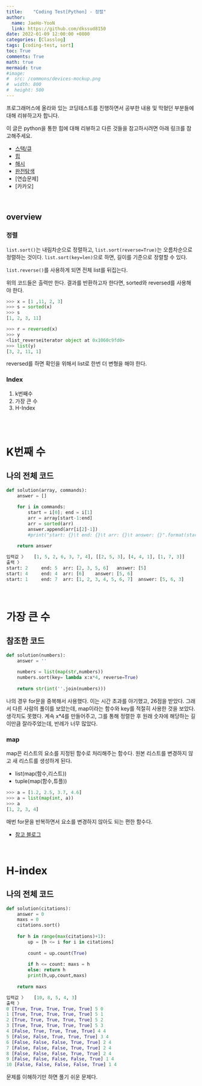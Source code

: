 ```yaml
---
title:    "Coding Test[Python] - 정렬"
author:
  name: JaeHo-YooN
  link: https://github.com/dkssud8150
date: 2022-01-09 12:00:00 +0800
categories: [Classlog]
tags: [coding-test, sort]
toc: True
comments: True
math: true
mermaid: true
#image:
#  src: /commons/devices-mockup.png
#  width: 800
#  height: 500
---
```


프로그래머스에 올라와 있는 코딩테스트를 진행하면서 공부한 내용 및 막혔던 부분들에 대해 리뷰하고자 합니다. 

이 글은 python을 통한 힙에 대해 리뷰하고 다른 것들을 참고하시려면 아래 링크를 참고해주세요.

* [스택/큐](https://dkssud8150.github.io/classlog/codingteststack.html)
* [힙](https://dkssud8150.github.io/classlog/codingtestheapq.html)
* [해시](https://dkssud8150.github.io/classlog/codingtesthash.html)
* [완전탐색](https://dkssud8150.github.io/classlog/codingtestsearch.html)
* [연습문제]
* [카카오]

<br>

## overview

### 정렬

`list.sort()`는 내림차순으로 정렬하고, `list.sort(reverse=True)`는 오름차순으로 정렬하는 것이다. `list.sort(key=len)`으로 하면, 길이를 기준으로 정렬할 수 있다. 

`list.reverse()`를 사용하게 되면 전체 list를 뒤집는다.

위의 코드들은 출력만 한다. 결과를 반환하고자 한다면, sorted와 reversed를 사용해야 한다.

```python
>>> x = [1 ,11, 2, 3]
>>> s = sorted(x)
>>> s
[1, 2, 3, 11]

>>> r = reversed(x)
>>> y
<list_reverseiterator object at 0x1060c9fd0>
>>> list(y)
[3, 2, 11, 1]
```

reversed를 하면 확인을 위해서 list로 한번 더 변형을 해야 한다.

### Index

1. k번째수
2. 가장 큰 수
3. H-Index

<br>

<br>

# K번째 수

## 나의 전체 코드

```python
def solution(array, commands):
    answer = []
    
    for i in commands:
        start = i[0]; end = i[1]
        arr = array[start-1:end]
        arr = sorted(arr)
        answer.append(arr[i[2]-1])
        #print("start: {}\t end: {}\t arr: {}\t answer: {}".format(start,end,arr,answer))
        
    return answer
```

```python
입력값 〉	[1, 5, 2, 6, 3, 7, 4], [[2, 5, 3], [4, 4, 1], [1, 7, 3]]
출력 〉	
start: 2	 end: 5	 arr: [2, 3, 5, 6]	 answer: [5]
start: 4	 end: 4	 arr: [6]	 answer: [5, 6]
start: 1	 end: 7	 arr: [1, 2, 3, 4, 5, 6, 7]	 answer: [5, 6, 3]
```

<br>

# 가장 큰 수

## 참조한 코드

```python
def solution(numbers):
    answer = ''
    
    numbers = list(map(str,numbers))
    numbers.sort(key= lambda x:x*4, reverse=True)
    
    return str(int(''.join(numbers)))
```

나의 경우 for문을 중복해서 사용했다. 이는 시간 초과를 야기했고, 26점을 받았다. 그래서 다른 사람의 풀이를 보았는데, map이라는 함수와 key를 적절히 사용한 것을 보았다. 생각치도 못했다. 계속 x*4를 만들어주고, 그를 통해 정렬한 후 원래 숫자에 해당하는 길이만큼 잘라주었는데, 반례가 너무 많았다.

### map

map은 리스트의 요소를 지정된 함수로 처리해주는 함수다. 원본 리스트를 변경하지 않고 새 리스트를 생성하게 된다.
- list(map(함수,리스트))
- tuple(map(함수,튜플))

```python
>>> a = [1.2, 2.5, 3.7, 4.6]
>>> a = list(map(int, a))
>>> a
[1, 2, 3, 4]
```

매번 for문을 반복하면서 요소를 변경하지 않아도 되는 편한 함수다.

* [참고 블로그](https://dojang.io/mod/page/view.php?id=2286)

<br>

# H-index

## 나의 전체 코드

```python
def solution(citations):
    answer = 0
    maxs = 0
    citations.sort()
    
    for h in range(max(citations)+1):
        up = [h <= i for i in citations]
        
        count = up.count(True)
        
        if h <= count: maxs = h
        else: return h
        print(h,up,count,maxs)
        
    return maxs
```

```python
입력값 〉	[10, 8, 5, 4, 3]
출력 〉	
0 [True, True, True, True, True] 5 0
1 [True, True, True, True, True] 5 1
2 [True, True, True, True, True] 5 2
3 [True, True, True, True, True] 5 3
4 [False, True, True, True, True] 4 4
5 [False, False, True, True, True] 3 4
6 [False, False, False, True, True] 2 4
7 [False, False, False, True, True] 2 4
8 [False, False, False, True, True] 2 4
9 [False, False, False, False, True] 1 4
10 [False, False, False, False, True] 1 4
```

문제를 이해하기만 하면 풀기 쉬운 문제다.

